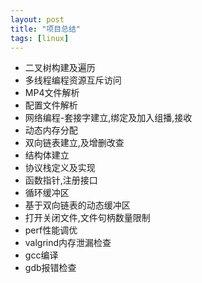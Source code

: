 ```yaml
---
layout: post
title: "项目总结"
tags: [linux]
---
```


+ 二叉树构建及遍历
+ 多线程编程资源互斥访问
+ MP4文件解析
+ 配置文件解析
+ 网络编程-套接字建立,绑定及加入组播,接收
+ 动态内存分配
+ 双向链表建立,及增删改查
+ 结构体建立
+ 协议栈定义及实现
+ 函数指针,注册接口
+ 循环缓冲区
+ 基于双向链表的动态缓冲区
+ 打开关闭文件,文件句柄数量限制
+ perf性能调优
+ valgrind内存泄漏检查
+ gcc编译
+ gdb报错检查




























